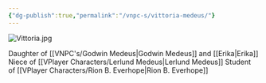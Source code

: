 ```yaml
---
{"dg-publish":true,"permalink":"/vnpc-s/vittoria-medeus/"}
---
```


![Vittoria.jpg](/img/user/Vaz%20Campaign/VImages/Vittoria.jpg)

Daughter of [[VNPC's/Godwin Medeus\|Godwin Medeus]] and [[Erika\|Erika]] 
Niece of [[VPlayer Characters/Lerlund Medeus\|Lerlund Medeus]]
Student of [[VPlayer Characters/Rion B. Everhope\|Rion B. Everhope]]
